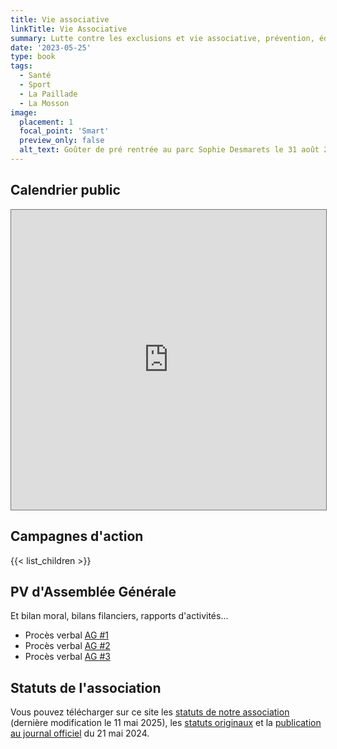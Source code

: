 ```yaml
---
title: Vie associative
linkTitle: Vie Associative
summary: Lutte contre les exclusions et vie associative, prévention, éducation, accompagnement, ateliers et sorties ouverts au public.
date: '2023-05-25'
type: book
tags:
  - Santé
  - Sport
  - La Paillade
  - La Mosson
image:
  placement: 1
  focal_point: 'Smart'
  preview_only: false
  alt_text: Goûter de pré rentrée au parc Sophie Desmarets le 31 août 2024.
---
```


## Calendrier public

<iframe src="https://calendar.google.com/calendar/embed?height=600&wkst=2&ctz=Europe%2FParis&title=Association%20Maths%20et%20Maryam&showPrint=0&showCalendars=0&showTz=0&src=Y19mZmQzYjVlMjViZGQ0MjJjNWVjZTFiYjRkYWZhNjA1ZTNlNThmZjVjNDA4MzdkYjk2OGUxMjAwM2ViZTkzOTA3QGdyb3VwLmNhbGVuZGFyLmdvb2dsZS5jb20&color=%23D81B60" style="border:solid 1px #777" width="100%" height="480" frameborder="0" scrolling="no"></iframe>

## Campagnes d'action

{{< list_children >}}

## PV d'Assemblée Générale

Et bilan moral, bilans filanciers, rapports d'activités...

* Procès verbal [AG #1](https://www.mathsetmaryam.fr/u/PV-AG-juin-2024.pdf)
* Procès verbal [AG #2](https://www.mathsetmaryam.fr/u/PV-AG-novembre-2024.pdf)
* Procès verbal [AG #3](https://www.mathsetmaryam.fr/u/PV-AG-mai-2025.pdf)

## Statuts de l'association

Vous pouvez télécharger sur ce site les [statuts de notre association](https://www.mathsetmaryam.fr/u/Statuts-Maths-et-Maryam.pdf) (dernière modification le 11 mai 2025), les [statuts originaux](https://www.mathsetmaryam.fr/u/Statuts-Maths-et-Maryam.pdf) et la [publication au journal officiel](https://www.mathsetmaryam.fr/u/JOAFE-Maths-et-Maryam.pdf) du 21 mai 2024.